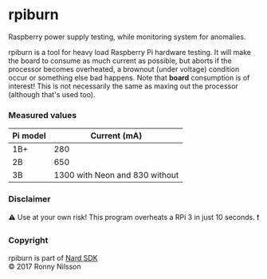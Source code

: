 # rpiburn
Raspberry power supply testing, while monitoring system for anomalies.

rpiburn is a tool for heavy load Raspberry Pi hardware testing. It will make the board to consume as much current as possible, but aborts if the processor becomes overheated, a brownout (under voltage) condition occur or something else bad happens. Note that **board** consumption is of interest! This is not necessarily the same as maxing out the processor (although that's used too).

### Measured values
| Pi model | Current (mA)                    |
| -------- | ------------------------------- |
| 1B+      | 280                             |
| 2B       | 650                             |
| 3B       | 1300 with Neon and 830 without  |

### Disclaimer
:warning: Use at your own risk! This program overheats a RPi 3 in just 10 seconds. :exclamation:

### Copyright
rpiburn is part of [Nard SDK](http://www.arbetsmyra.dyndns.org/nard/ "Nard SDK")   
&copy; 2017 Ronny Nilsson

